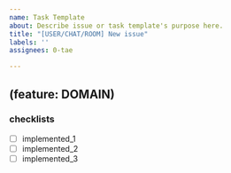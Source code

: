 ```yaml
---
name: Task Template
about: Describe issue or task template's purpose here.
title: "[USER/CHAT/ROOM] New issue"
labels: ''
assignees: 0-tae

---
```


## (feature: DOMAIN)

### checklists
- [ ] implemented_1
- [ ] implemented_2
- [ ] implemented_3
